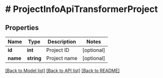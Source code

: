 # # ProjectInfoApiTransformerProject

## Properties

Name | Type | Description | Notes
------------ | ------------- | ------------- | -------------
**id** | **int** | Project ID | [optional]
**name** | **string** | Project name | [optional]

[[Back to Model list]](../../README.md#models) [[Back to API list]](../../README.md#endpoints) [[Back to README]](../../README.md)
